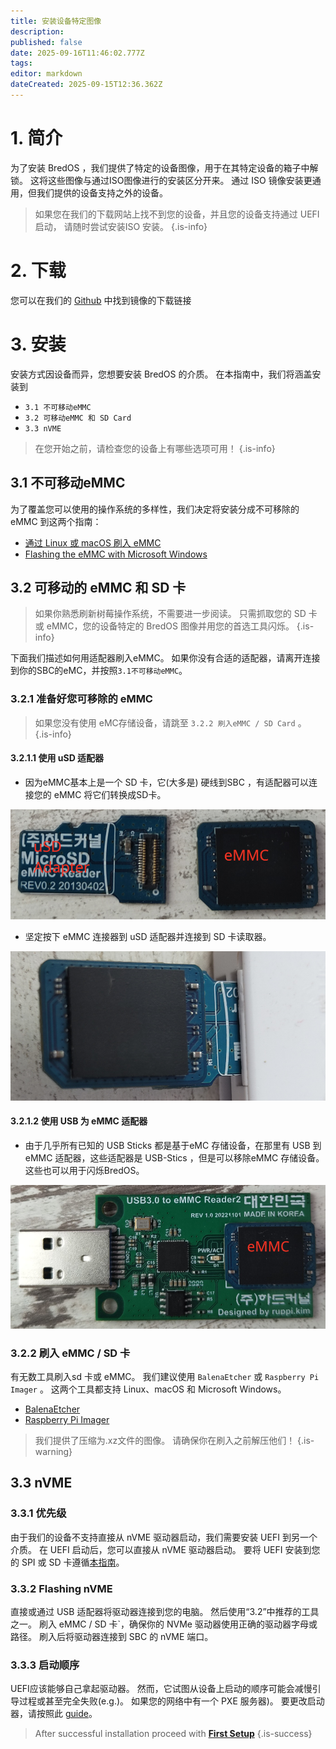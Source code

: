 ```yaml
---
title: 安装设备特定图像
description:
published: false
date: 2025-09-16T11:46:02.777Z
tags:
editor: markdown
dateCreated: 2025-09-15T12:36.362Z
---
```


# 1. 简介

为了安装 BredOS ，我们提供了特定的设备图像，用于在其特定设备的箱子中解锁。 这将这些图像与通过ISO图像进行的安装区分开来。 通过 ISO 镜像安装更通用，但我们提供的设备支持之外的设备。

> 如果您在我们的下载网站上找不到您的设备，并且您的设备支持通过 UEFI 启动， 请随时尝试安装ISO 安装。
> {.is-info}

# 2. 下载

您可以在我们的 [Github](https://github.com/BredOS/images/releases/latest) 中找到镜像的下载链接

# 3. 安装

安装方式因设备而异，您想要安装 BredOS 的介质。 在本指南中，我们将涵盖安装到

- `3.1 不可移动eMMC`
- `3.2 可移动eMMC 和 SD Card`
- `3.3 nVME`

> 在您开始之前，请检查您的设备上有哪些选项可用！
> {.is-info}

## 3.1 不可移动eMMC

为了覆盖您可以使用的操作系统的多样性，我们决定将安装分成不可移除的 eMMC 到这两个指南：

- [通过 Linux 或 macOS 刷入 eMMC ](/en/install/device-specific-image/Flashing-the-eMMC-with-Linux-or-macOS)
- [Flashing the eMMC with Microsoft Windows](/en/install/device-specific-image/Flashing-the-eMMC-with-Microsoft-Windows)

## 3.2 可移动的 eMMC 和 SD 卡

> 如果你熟悉刷新树莓操作系统，不需要进一步阅读。 只需抓取您的 SD 卡或 eMMC，您的设备特定的 BredOS 图像并用您的首选工具闪烁。
> {.is-info}

下面我们描述如何用适配器刷入eMMC。 如果你没有合适的适配器，请离开连接到你的SBC的eMC，并按照`3.1不可移动eMMC`。

### 3.2.1 准备好您可移除的 eMMC

> 如果您没有使用 eMC存储设备，请跳至 `3.2.2 刷入eMMC / SD Card` 。
> {.is-info}

#### 3.2.1.1 使用 uSD 适配器

- 因为eMMC基本上是一个 SD 卡，它(大多是) 硬线到SBC ，有适配器可以连接您的 eMMC 将它们转换成SD卡。

![usd-emmc-cut.png](/installation-dsi/usd-emmc-cut.png)

- 坚定按下 eMMC 连接器到 uSD 适配器并连接到 SD 卡读取器。

![usd-connected-cut.png](/installation-dsi/usd-connected-cut.png)

#### 3.2.1.2 使用 USB 为 eMMC 适配器

- 由于几乎所有已知的 USB Sticks 都是基于eMC 存储设备，在那里有 USB 到 eMMC 适配器，这些适配器是 USB-Stics ，但是可以移除eMMC 存储设备。 这些也可以用于闪烁BredOS。

![emmc-reader-cut.png](/installation-dsi/emmc-reader-cut.png)

### 3.2.2 刷入 eMMC / SD 卡

有无数工具刷入sd 卡或 eMMC。 我们建议使用 `BalenaEtcher` 或 `Raspberry Pi Imager` 。 这两个工具都支持 Linux、macOS 和 Microsoft Windows。

- [BalenaEtcher](https://etcher.balena.io/)
- [Raspberry Pi Imager](https://github.com/raspberrypi/rpi-imager)

> 我们提供了压缩为.xz文件的图像。 请确保你在刷入之前解压他们！
> {.is-warning}

## 3.3 nVME

### 3.3.1 优先级

由于我们的设备不支持直接从 nVME 驱动器启动，我们需要安装 UEFI 到另一个介质。 在 UEFI 启动后，您可以直接从 nVME 驱动器启动。 要将 UEFI 安装到您的 SPI 或 SD 卡遵循[本指南](/en/install/Installation-of-UEFI)。

### 3.3.2 Flashing nVME

直接或通过 USB 适配器将驱动器连接到您的电脑。 然后使用“3.2”中推荐的工具之一。 刷入 eMMC / SD 卡\`，确保你的 NVMe 驱动器使用正确的驱动器字母或路径。 刷入后将驱动器连接到 SBC 的 nVME 端口。

### 3.3.3 启动顺序

UEFI应该能够自己拿起驱动器。 然而，它试图从设备上启动的顺序可能会减慢引导过程或甚至完全失败(e.g.)。 如果您的网络中有一个 PXE 服务器)。 要更改启动器，请按照此 [guide](/en/how-to/change-default-boot-order-rk3588)。

> After successful installation proceed with [**First Setup**](/en/install/first-setup)
> {.is-success}
